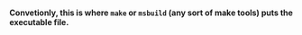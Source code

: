 #### Convetionly, this is where `make` or `msbuild` (any sort of make tools) puts the executable file.
